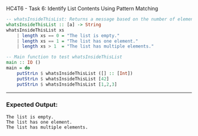 HC4T6 - Task 6: Identify List Contents Using Pattern Matching
```haskell
-- whatsInsideThisList: Returns a message based on the number of elements in the list
whatsInsideThisList :: [a] -> String
whatsInsideThisList xs
    | length xs == 0 = "The list is empty."
    | length xs == 1 = "The list has one element."
    | length xs > 1  = "The list has multiple elements."

-- Main function to test whatsInsideThisList
main :: IO ()
main = do
    putStrLn $ whatsInsideThisList ([] :: [Int])
    putStrLn $ whatsInsideThisList [42]
    putStrLn $ whatsInsideThisList [1,2,3]
```

---

### Expected Output:

```
The list is empty.
The list has one element.
The list has multiple elements.
```

```
```
